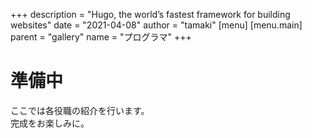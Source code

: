 +++
description = "Hugo, the world’s fastest framework for building websites"
date = "2021-04-08"
author = "tamaki"
[menu]
  [menu.main]
    parent = "gallery"
    name = "プログラマ"
+++

# 準備中

ここでは各役職の紹介を行います。  
完成をお楽しみに。
